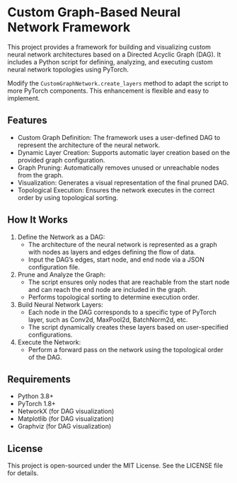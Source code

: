 # Custom Graph-Based Neural Network Framework

This project provides a framework for building and visualizing custom neural network architectures based on a Directed Acyclic Graph (DAG). It includes a Python script for defining, analyzing, and executing custom neural network topologies using PyTorch.

Modify the `CustomGraphNetwork.create_layers` method to adapt the script to more PyTorch components. This enhancement is flexible and easy to implement.


## Features

- Custom Graph Definition: The framework uses a user-defined DAG to represent the architecture of the neural network.
- Dynamic Layer Creation: Supports automatic layer creation based on the provided graph configuration.
- Graph Pruning: Automatically removes unused or unreachable nodes from the graph.
- Visualization: Generates a visual representation of the final pruned DAG.
- Topological Execution: Ensures the network executes in the correct order by using topological sorting.

## How It Works

1.	Define the Network as a DAG:
	- The architecture of the neural network is represented as a graph with nodes as layers and edges defining the flow of data.
	- Input the DAG’s edges, start node, and end node via a JSON configuration file.
2.	Prune and Analyze the Graph:
	- The script ensures only nodes that are reachable from the start node and can reach the end node are included in the graph.
	- Performs topological sorting to determine execution order.
3.	Build Neural Network Layers:
	- Each node in the DAG corresponds to a specific type of PyTorch layer, such as Conv2d, MaxPool2d, BatchNorm2d, etc.
	- The script dynamically creates these layers based on user-specified configurations.
4.	Execute the Network:
	- Perform a forward pass on the network using the topological order of the DAG.

## Requirements
- Python 3.8+
- PyTorch 1.8+
- NetworkX (for DAG visualization)
- Matplotlib (for DAG visualization)
- Graphviz (for DAG visualization)


## License

This project is open-sourced under the MIT License. See the LICENSE file for details.